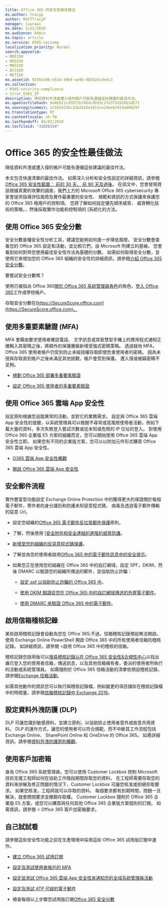 ```yaml
---
title: Office 365 的安全性最佳做法
ms.author: tracyp
author: MSFTTracyP
manager: laurawi
ms.date: 5/22/2018
ms.audience: Admin
ms.topic: article
ms.service: O365-seccomp
localization_priority: Normal
search.appverid:
- MOE150
- MED150
- MBS150
- BCS160
- MET150
ms.assetid: 9295e396-e53d-49b9-ae9b-0b5828cdedc3
ms.collection:
- M365-security-compliance
- Strat_O365_IP
description: 降低資料外洩或遭入侵的帳戶可能有遵循這些建議的最佳作法。
ms.openlocfilehash: bd4b911cd5972b7d6dc9b55c17e375d326b1d571
ms.sourcegitcommit: 2c5834235c32b2616e1813ce24eeb3419a09629f
ms.translationtype: MT
ms.contentlocale: zh-TW
ms.lasthandoff: 04/02/2019
ms.locfileid: "31026334"
---
```

# <a name="security-best-practices-for-office-365"></a>Office 365 的安全性最佳做法

降低資料外洩或遭入侵的帳戶可能有遵循這些建議的最佳作法。
  
本文包含快速清單的最佳作法。 如需深入分析和安全性設定的詳細資訊，請參閱[Office 365 安全性藍圖： 前的 30 天、 前 90 天及過後](security-roadmap.md)。 在該文中，您會發現資訊根據真實的攻擊的調查，我們上方的 Microsoft Office 365 cybersecurity 專家會提供指導評估風險及實作最重要的安全性、 規範和資訊的方式保護來保護您的 Office 365 租用戶的控制項。 您將了解如何設定優先順序威脅、 威脅轉化技術的策略，，然後採取實作功能和控制項的 [系統化的方法。
  
## <a name="use-office-365-secure-score"></a>使用 Office 365 安全分數

安全分數是種安全性分析工具，建議您能夠如何進一步降低風險。 安全分數會查看您的 Office 365 設定和活動，並比較它們，由 Microsoft 所建立的基線。 您會看到如何對齊您使用最佳安全性作法為基礎的分數。 如需如何取得安全分數，並使用它來增加您的 Office 365 組織的安全性的詳細資訊，請參閱[介紹 Office 365 安全分數](office-365-secure-score.md)。
  
要嘗試安全分數嗎？
  
使用已被指派 Office 365[關於 Office 365 系統管理員角色](https://support.office.com/article/da585eea-f576-4f55-a1e0-87090b6aaa9d)的角色，[登入 Office 365](https://www.office.com/signin)工作或學校帳戶。
  
存取安全分數在[https://SecureScore.office.com](https://SecureScore.office.com)。
  
## <a name="use-multi-factor-authentication-mfa"></a>使用多重要素驗證 (MFA)

MFA 會藉由要求使用者確認電話、 文字訊息或其智慧型手機上的應用程式通知正確輸入其密碼之後，將額外的保護層級新增至強式密碼策略。 透過就地 MFA，Office 365 使用者帳戶仍受到防止未經授權存取即使危害使用者的密碼。 因為未授與存取直到帳戶之後未滿足其他挑戰，帳戶會受到保護。 遭入侵或被竊密碼不足夠。
  
- [規劃 Office 365 部署多重要素驗證](https://support.office.com/article/043807b2-21db-4d5c-b430-c8a6dee0e6ba)

- [設定 Office 365 使用者的多重要素驗證](https://support.office.com/article/8f0454b2-f51a-4d9c-bcde-2c48e41621c6)

## <a name="use-office-365-cloud-app-security"></a>使用 Office 365 雲端 App 安全性

設定原則根據您追蹤異常的活動，並對它的業務需求。 設定與 Office 365 雲端 App 安全性的提醒，以系統管理員可以檢閱不尋常或高風險使用者活動，例如下載大量的資料，多次失敗登入嘗試次數或從未知或危險的 IP 位址的登入。 對使用 Office 365 企業版 E5 方案的組織而言，您可以開始使用 Office 365 雲端 App 安全性立即。 如果您有不同的企業版方案，您可以以附加元件形式購買 Office 365 雲端 App 安全性。
  
- [O365 雲端 App 安全性概觀](office-365-cas-overview.md)

- [開啟 Office 365 雲端 App 安全性](turn-on-office-365-cas.md)

## <a name="secure-mail-flow"></a>安全郵件流程

實作豐富型功能設定 Exchange Online Protection 中的獲得更大的保證關於每個電子郵件，寄件者的身分識別和防護未知惡意程式碼、 病毒及透過電子郵件傳輸的惡意 Url。
  
- 設定您組織的[Office 365 電子郵件反垃圾郵件保護](anti-spam-protection.md)原則。

- 了解，然後使用 [[安全附件和安全連結的進階的威脅防護](https://technet.microsoft.com/library/mt148491.aspx)。

- [新增至您的組織的反惡意程式碼保護](https://technet.microsoft.com/en-us/library/jj200669%28v=exchg.150%29.aspx)。

- 了解並為您的使用者啟用[Office 365 中的電子郵件訊息中的安全提示](safety-tips-in-office-365.md)。

- 如果您正在使用您的組織在 Office 365 中的自訂網域，設定 SPF，DKIM，然後 DMARC 以驗證您的組織所傳送的郵件，並協助防止詐騙：

  - [設定 spf 以協助防止詐騙的 Office 365 中](https://docs.microsoft.com/office365/SecurityCompliance/set-up-spf-in-office-365-to-help-prevent-spoofing)。

  - [使用 DKIM 驗證從您在 Office 365 中的自訂網域傳送的外寄電子郵件](https://docs.microsoft.com/office365/SecurityCompliance/set-up-spf-in-office-365-to-help-prevent-spoofing)。

  - [使用 DMARC 來驗證 Office 365 中的電子郵件](https://technet.microsoft.com/library/mt734386%28v=exchg.150%29.aspx)。

## <a name="enable-mailbox-audit-logging"></a>啟用信箱稽核記錄

某些啟用稽核記錄會自動為您在 Office 365;不過，信箱稽核記錄預設無法開啟。 使用 Exchange Online PowerShell 開啟 Office 365 中的所有使用者信箱的稽核記錄。 如詳細資訊，請參閱 <<c0>啟用 Office 365 中的稽核的信箱。
  
稽核記錄您啟用後可以[搜尋稽核記錄以在 Office 365 安全性&amp;合規性中心](search-the-audit-log-in-security-and-compliance.md)以找出誰已登入您的使用者信箱，傳送訊息，以及其他信箱擁有者，委派的使用者所執行的活動或系統管理員。 如需隨附於 Office 365 信箱活動的清單依預設稽核記錄，請參閱[Exchange 信箱活動](search-the-audit-log-in-security-and-compliance.md#exchange-mailbox-activities)。
  
如需其他動作的資訊您可以執行與稽核記錄檔，例如變更的項目儲存在稽核記錄檔中的時間量，請參閱[信箱稽核記錄中 Exchange 2016](https://technet.microsoft.com/en-us/library/ff459237%28v=exchg.160%29.aspx)。
  
## <a name="configure-data-loss-prevention-dlp"></a>設定資料外洩防護 (DLP)

DLP 可讓您識別敏感資料，並建立原則，以協助防止使用者意外或故意共用資料。 DLP 的運作方式，讓您的使用者可以符合規範，而不中斷其工作流程包括 Exchange Online、 SharePoint Online 和 OneDrive 的 Office 365。 如需詳細資訊，請參閱[資料外洩防護原則概觀](data-loss-prevention-policies.md)。
  
## <a name="use-customer-lockbox"></a>使用客戶加密箱

身為 Office 365 系統管理員，您可以使用 Customer Lockbox 控制 Microsoft 技術支援工程師如何在協助工作階段期間存取您的資料。 在工程師需要存取您的資料來排解及修正問題的情況下，Customer Lockbox 可讓您核准或拒絕存取要求。 如果您核准，工程師就可以存取的資料。 每個要求都有到期時間，問題一旦解決，就會關閉要求並撤銷存取權。 Customer Lockbox 隨附於 Office 365 企業版 E5 方案，或您可以購買與任何其他 Office 365 企業版方案個別的訂閱。 如需資訊，請參閱 < <b0>Office 365 客戶加密箱要求</b0>。
  
## <a name="try-it-yourself"></a>自己試試看
<a name="SecureScore"> </a>

請參閱這些安全性功能之前在生產環境中採用這些 Office 365 試用版訂閱中運作。
  
- [建立 Office 365 試用訂閱](https://technet.microsoft.com/library/mt736406.aspx)

- [設定及測試使用者帳戶的 MFA](https://technet.microsoft.com/library/mt492459.aspx)

- [設定並測試 Office 365 雲端 App 安全性來通知您的全域系統管理員活動](https://technet.microsoft.com/library/mt757250.aspx)

- [設定及測試 ATP 可疑的電子郵件](https://technet.microsoft.com/library/mt490479.aspx)

- 檢查每個以上步驟您試用版訂閱[Office 365 安全分數](https://securescore.office.com/)
